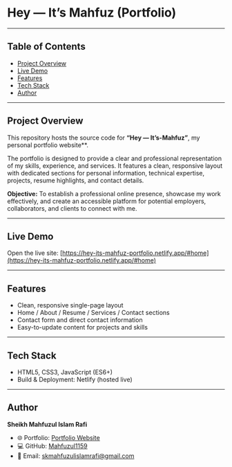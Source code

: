 # Hey — It’s Mahfuz (Portfolio)

---

## Table of Contents

- [Project Overview](#project-overview)
- [Live Demo](#live-demo)
- [Features](#features)
- [Tech Stack](#tech-stack)
- [Author](#author)


---

## Project Overview

This repository hosts the source code for **“Hey — It’s-Mahfuz”**, my personal portfolio website**.  

The portfolio is designed to provide a clear and professional representation of my skills, experience, and services. It features a clean, responsive layout with dedicated sections for personal information, technical expertise, projects, resume highlights, and contact details.  

**Objective:** To establish a professional online presence, showcase my work effectively, and create an accessible platform for potential employers, collaborators, and clients to connect with me.  


---

## Live Demo

Open the live site: [https://hey-its-mahfuz-portfolio.netlify.app/#home](https://hey-its-mahfuz-portfolio.netlify.app/#home)

---

## Features

- Clean, responsive single-page layout
- Home / About / Resume / Services / Contact sections
- Contact form and direct contact information
- Easy-to-update content for projects and skills


---

## Tech Stack

- HTML5, CSS3, JavaScript (ES6+)
- Build & Deployment: Netlify (hosted live)


---

## Author

**Sheikh Mahfuzul Islam Rafi**  

- 🌐 Portfolio: [Portfolio Website](https://hey-its-mahfuz-portfolio.netlify.app/#home)  
- 💻 GitHub: [Mahfuzul1159](https://github.com/Mahfuzul1159)  
- 📧 Email: skmahfuzulislamrafi@gmail.com  







